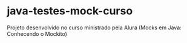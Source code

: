 # java-testes-mock-curso
Projeto desenvolvido no curso ministrado pela Alura (Mocks em Java: Conhecendo o Mockito)
